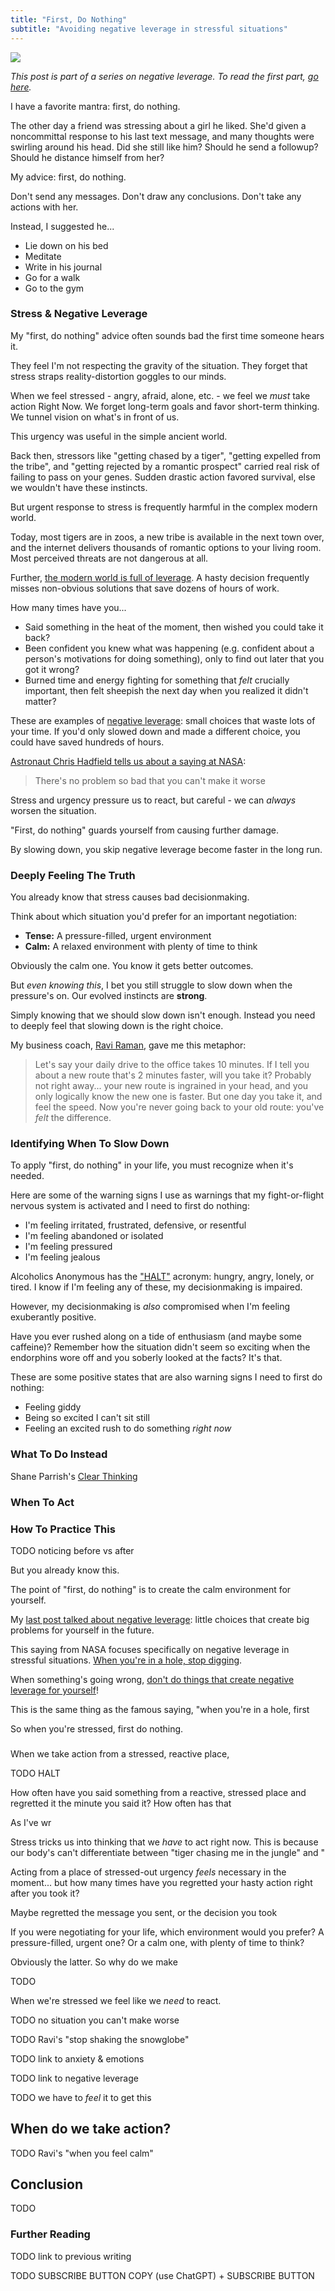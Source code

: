 ```yaml
---
title: "First, Do Nothing"
subtitle: "Avoiding negative leverage in stressful situations"
---
```

<!----
TAGLINE FOR IG POSTS:

TODO (use ChatGPT to help)
----->

<!--
--------------------- POSTING CHECKLIST ----------------------------
Before posting:
1. [ ] Decide on tagline that will go in IG post desccription
1. [ ] Ensure I have "Share" or "Subscribe" CTAs in the post!
1. [ ] Create a PR and merge into main

AFTER POSTING
-------------
### Prep
1. Download the shareable image that Substack generates for the post
1. Post the shareable link that Substack generates to my self Whatsapp group (for using in Stories)
1. Send raw cover image to myself on Whatsapp for stories

### Sharing
1. Post a feed post to gringowellness, ensuring to cut off the `mieubrisse.substack`
1. Pin the new feed post
1. Share the raw cover from Whatsapp as a story WITH LINK to gringowellness
1. Share the raw cover from Whatsapp as a story WITH LINK to kevinjtoday
1. Post the link to Twitter
1. Send to all the friends that I've recorded as interested
-->


![](./image.png)

_This post is part of a series on negative leverage. To read the first part, [go here][negative-leverage]._

I have a favorite mantra: first, do nothing.

The other day a friend was stressing about a girl he liked. She'd given a noncommittal response to his last text message, and many thoughts were swirling around his head. Did she still like him? Should he send a followup? Should he distance himself from her?

My advice: first, do nothing.

Don't send any messages. Don't draw any conclusions. Don't take any actions with her.

Instead, I suggested he...

- Lie down on his bed
- Meditate
- Write in his journal
- Go for a walk
- Go to the gym

### Stress & Negative Leverage
My "first, do nothing" advice often sounds bad the first time someone hears it. 

They feel I'm not respecting the gravity of the situation. They forget that stress straps reality-distortion goggles to our minds.

When we feel stressed - angry, afraid, alone, etc. - we feel we _must_ take action Right Now. We forget long-term goals and favor short-term thinking. We tunnel vision on what's in front of us.

This urgency was useful in the simple ancient world. 

Back then, stressors like "getting chased by a tiger", "getting expelled from the tribe", and "getting rejected by a romantic prospect" carried real risk of failing to pass on your genes. Sudden drastic action favored survival, else we wouldn't have these instincts.

But urgent response to stress is frequently harmful in the complex modern world. 

Today, most tigers are in zoos, a new tribe is available in the next town over, and the internet delivers thousands of romantic options to your living room. Most perceived threats are not dangerous at all.

Further, [the modern world is full of leverage](https://mieubrisse.substack.com/p/leveraged-judgment). A hasty decision frequently misses non-obvious solutions that save dozens of hours of work.

How many times have you...

- Said something in the heat of the moment, then wished you could take it back?
- Been confident you knew what was happening (e.g. confident about a person's motivations for doing something), only to find out later that you got it wrong?
- Burned time and energy fighting for something that _felt_ crucially important, then felt sheepish the next day when you realized it didn't matter?

These are examples of [negative leverage][negative-leverage]: small choices that waste lots of your time. If you'd only slowed down and made a different choice, you could have saved hundreds of hours.

[Astronaut Chris Hadfield tells us about a saying at NASA](https://www.youtube.com/watch?v=Zo62S0ulqhA&ab_channel=TED):

> There's no problem so bad that you can't make it worse

Stress and urgency pressure us to react, but careful - we can _always_ worsen the situation.

"First, do nothing" guards yourself from causing further damage.

By slowing down, you skip negative leverage become faster in the long run.

### Deeply Feeling The Truth
You already know that stress causes bad decisionmaking.

Think about which situation you'd prefer for an important negotiation:

- **Tense:** A pressure-filled, urgent environment
- **Calm:** A relaxed environment with plenty of time to think

Obviously the calm one. You know it gets better outcomes.

But _even knowing this_, I bet you still struggle to slow down when the pressure's on. Our evolved instincts are **strong**. 

Simply knowing that we should slow down isn't enough. Instead you need to deeply feel that slowing down is the right choice.

My business coach, [Ravi Raman](https://raviraman.com/), gave me this metaphor:

> Let's say your daily drive to the office takes 10 minutes.
> If I tell you about a new route that's 2 minutes faster, will you take it?
> Probably not right away... your new route is ingrained in your head, and you only logically know the new one is faster.
> But one day you take it, and feel the speed.
> Now you're never going back to your old route: you've *felt* the difference.



<!-- TODO link behavioural change guide -->

### Identifying When To Slow Down
To apply "first, do nothing" in your life, you must recognize when it's needed.

Here are some of the warning signs I use as warnings that my fight-or-flight nervous system is activated and I need to first do nothing:

- I'm feeling irritated, frustrated, defensive, or resentful
- I'm feeling abandoned or isolated
- I'm feeling pressured
- I'm feeling jealous

Alcoholics Anonymous has the ["HALT"](https://www.ascendantny.com/halt-acronym/) acronym: hungry, angry, lonely, or tired. I know if I'm feeling any of these, my decisionmaking is impaired.

However, my decisionmaking is _also_ compromised when I'm feeling exuberantly positive. 

Have you ever rushed along on a tide of enthusiasm (and maybe some caffeine)? Remember how the situation didn't seem so exciting when the endorphins wore off and you soberly looked at the facts? It's that.

These are some positive states that are also warning signs I need to first do nothing:

- Feeling giddy
- Being so excited I can't sit still
- Feeling an excited rush to do something _right now_




### What To Do Instead
Shane Parrish's [Clear Thinking](https://www.amazon.com.br/Clear-Thinking-Turning-Ordinary-Extraordinary/dp/0593086112)

### When To Act

### How To Practice This
TODO noticing before vs after


But you already know this.


The point of "first, do nothing" is to create the calm environment for yourself.




My [last post talked about negative leverage][negative-leverage]: little choices that create big problems for yourself in the future.

This saying from NASA focuses specifically on negative leverage in stressful situations. [When you're in a hole, stop digging](https://en.wikipedia.org/wiki/Laws_of_holes).





When something's going wrong, [don't do things that create negative leverage for yourself][negative-leverage]!

This is the same thing as the famous saying, "when you're in a hole, first



So when you're stressed, first do nothing.


###

When we take action from a stressed, reactive place,






TODO HALT










How often have you said something from a reactive, stressed place and regretted it the minute you said it? How often has that

As I've wr

Stress tricks us into thinking that we _have_ to act right now. This is because our body's can't differentiate between "tiger chasing me in the jungle" and "

Acting from a place of stressed-out urgency _feels_ necessary in the moment... but how many times have you regretted your hasty action right after you took it?

Maybe regretted the message you sent, or the decision you took

If you were negotiating for your life, which environment would you prefer? A pressure-filled, urgent one? Or a calm one, with plenty of time to think?

Obviously the latter. So why do we make

TODO

When we're stressed we feel like we _need_ to react.

TODO no situation you can't make worse



TODO Ravi's "stop shaking the snowglobe"



TODO link to anxiety & emotions

TODO link to negative leverage

TODO we have to _feel_ it to get this

When do we take action?
-----------------------
TODO Ravi's "when you feel calm"

Conclusion
----------
TODO

### Further Reading

TODO link to previous writing

TODO SUBSCRIBE BUTTON COPY (use ChatGPT) + SUBSCRIBE BUTTON



<!------------------------- ONLY LINKS BELOW HERE ----------------------------------->
[negative-leverage]: https://mieubrisse.substack.com/p/shattered-glass-and-negative-leverage


